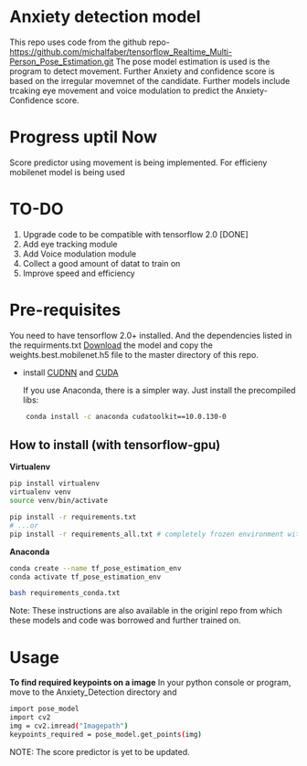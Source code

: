 # Anxiety detection model

This repo uses code from the github repo-https://github.com/michalfaber/tensorflow_Realtime_Multi-Person_Pose_Estimation.git
The pose model estimation is used is the program to detect movement.
Further Anxiety and confidence score is based on the irregular movemnet of the candidate. Further models include trcaking eye movement and voice modulation to predict the Anxiety-Confidence score.

# Progress uptil Now
Score predictor using movement is being implemented. For efficieny mobilenet model is being used

# TO-DO
1. Upgrade code to be compatible with tensorflow 2.0 [DONE]
2. Add eye tracking module
3. Add Voice modulation module
4. Collect a good amount of datat to train on
5. Improve speed and efficiency

# Pre-requisites

You need to have tensorflow 2.0+ installed. And the dependencies listed in the requirments.txt
[Download](https://www.dropbox.com/s/gif7s1qlie2xftd/best_pose_mobilenet_model.zip?dl=1) the model and copy the weights.best.mobilenet.h5 file to the master directory of this repo.
* install [CUDNN](https://developer.nvidia.com/cudnn) and [CUDA](https://developer.nvidia.com/cuda-downloads)

    If you use Anaconda, there is a simpler way. Just install the precompiled libs:
```bash    
    conda install -c anaconda cudatoolkit==10.0.130-0
```

## How to install (with tensorflow-gpu)


**Virtualenv**

```bash
pip install virtualenv
virtualenv venv
source venv/bin/activate

pip install -r requirements.txt
# ...or
pip install -r requirements_all.txt # completely frozen environment with all dependent libraries
```

**Anaconda**

```bash
conda create --name tf_pose_estimation_env
conda activate tf_pose_estimation_env

bash requirements_conda.txt
```
Note: These instructions are also available in the originl repo from which these models and code was borrowed and further trained on.
# Usage

**To find required keypoints on a image**
In your python console or program, move to the Anxiety_Detection directory and 
```bash
import pose_model
import cv2
img = cv2.imread("Imagepath")
keypoints_required = pose_model.get_points(img)
```
NOTE: The score predictor is yet to be updated.

